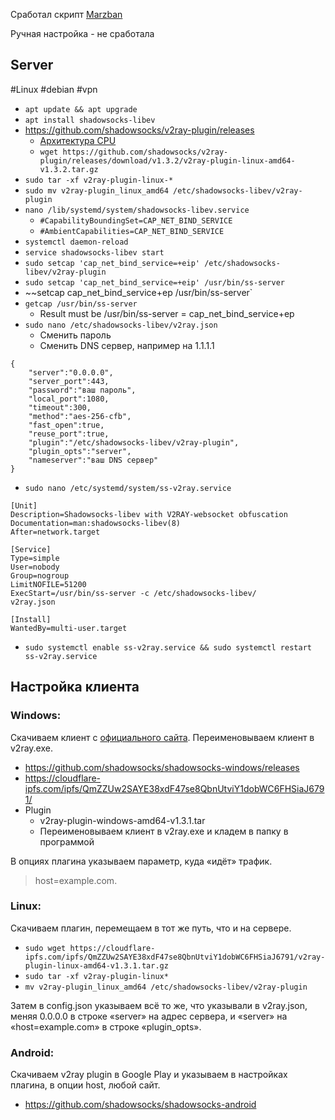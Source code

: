 Сработал скрипт [Marzban](obsidian://open?vault=Obsidian%20Vault&file=ShadowSocks%20%D0%BE%D1%82%20Marzban%20(%D1%80%D0%B0%D0%B1%D0%BE%D1%87%D0%B0%D1%8F%20%D0%B2%D0%B5%D1%80%D1%81%D0%B8%D1%8F))

Ручная настройка - не сработала
## Server 
#Linux #debian #vpn
- `apt update && apt upgrade`
- `apt install shadowsocks-libev`
- https://github.com/shadowsocks/v2ray-plugin/releases
	- [Архитектура CPU](obsidian://open?vault=Obsidian%20Vault&file=%D0%90%D1%80%D1%85%D0%B8%D1%82%D0%B5%D0%BA%D1%82%D1%83%D1%80%D0%B0%20CPU)
	- `wget https://github.com/shadowsocks/v2ray-plugin/releases/download/v1.3.2/v2ray-plugin-linux-amd64-v1.3.2.tar.gz`
- `sudo tar -xf v2ray-plugin-linux-*`
- `sudo mv v2ray-plugin_linux_amd64 /etc/shadowsocks-libev/v2ray-plugin`
- `nano /lib/systemd/system/shadowsocks-libev.service`
	- `#CapabilityBoundingSet=CAP_NET_BIND_SERVICE`
	- `#AmbientCapabilities=CAP_NET_BIND_SERVICE`
- `systemctl daemon-reload`
- `service shadowsocks-libev start`
- `sudo setcap 'cap_net_bind_service=+eip' /etc/shadowsocks-libev/v2ray-plugin`
- `sudo setcap 'cap_net_bind_service=+eip' /usr/bin/ss-server`
- ~~setcap cap_net_bind_service+ep /usr/bin/ss-server`
- `getcap /usr/bin/ss-server`
	- Result must be /usr/bin/ss-server = cap_net_bind_service+ep
- `sudo nano /etc/shadowsocks-libev/v2ray.json`
	- Сменить пароль
	- Сменить DNS сервер, например на 1.1.1.1
```
{
    "server":"0.0.0.0",
    "server_port":443,
    "password":"ваш пароль",
    "local_port":1080,
    "timeout":300,
    "method":"aes-256-cfb",
    "fast_open":true,
    "reuse_port":true,
    "plugin":"/etc/shadowsocks-libev/v2ray-plugin",
    "plugin_opts":"server",
    "nameserver":"ваш DNS сервер"
}
```
- `sudo nano /etc/systemd/system/ss-v2ray.service`
```
[Unit]
Description=Shadowsocks-libev with V2RAY-websocket obfuscation
Documentation=man:shadowsocks-libev(8)
After=network.target

[Service]
Type=simple
User=nobody
Group=nogroup
LimitNOFILE=51200
ExecStart=/usr/bin/ss-server -c /etc/shadowsocks-libev/
v2ray.json

[Install]
WantedBy=multi-user.target
```
- `sudo systemctl enable ss-v2ray.service && sudo systemctl restart ss-v2ray.service`

## Настройка клиента

### Windows:
Скачиваем клиент с [официального сайта](https://shadowsocks.org/). Переименовываем клиент в v2ray.exe.
- https://github.com/shadowsocks/shadowsocks-windows/releases
- https://cloudflare-ipfs.com/ipfs/QmZZUw2SAYE38xdF47se8QbnUtviY1dobWC6FHSiaJ6791/
- Plugin
	- v2ray-plugin-windows-amd64-v1.3.1.tar
	- Переименовываем клиент в v2ray.exe и кладем в папку в программой

В опциях плагина указываем параметр, куда «идёт» трафик.
> host=example.com.


### Linux:
Скачиваем плагин, перемещаем в тот же путь, что и на сервере.
- `sudo wget https://cloudflare-ipfs.com/ipfs/QmZZUw2SAYE38xdF47se8QbnUtviY1dobWC6FHSiaJ6791/v2ray-plugin-linux-amd64-v1.3.1.tar.gz`
- `sudo tar -xf v2ray-plugin-linux*`
- `mv v2ray-plugin_linux_amd64 /etc/shadowsocks-libev/v2ray-plugin`

Затем в config.json указываем всё то же, что указывали в v2ray.json, меняя 0.0.0.0 в строке «server» на адрес сервера, и «server» на «host=example.com» в строке «plugin_opts»​.

### Android:
Скачиваем v2ray plugin в Google Play и указываем в настройках плагина, в опции host, любой сайт​.
- https://github.com/shadowsocks/shadowsocks-android
